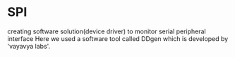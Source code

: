 # SPI
creating software solution(device driver) to monitor serial peripheral interface
Here we used a software tool called DDgen which is developed by 'vayavya labs'.
